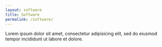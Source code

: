 ```yaml
---
layout: software
title: Software
permalink: /software/
---
```


Lorem ipsum dolor sit amet, consectetur adipisicing elit, sed do eiusmod tempor incididunt ut labore et dolore.
